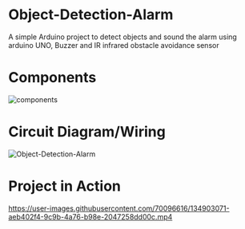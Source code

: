 # Object-Detection-Alarm
A simple Arduino project to detect objects and sound the alarm using arduino UNO, Buzzer and IR infrared obstacle avoidance sensor

# Components
![components](https://user-images.githubusercontent.com/70096616/154021224-d1f87632-e6e3-4fb4-be42-fd89a724f9b0.png)


# Circuit Diagram/Wiring 
![Object-Detection-Alarm](https://user-images.githubusercontent.com/70096616/134899013-669e4b06-e044-4cd8-941e-6013db12b3cc.png)

# Project in Action
https://user-images.githubusercontent.com/70096616/134903071-aeb402f4-9c9b-4a76-b98e-2047258dd00c.mp4

